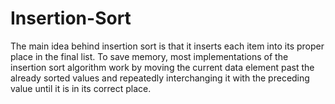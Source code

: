 # Insertion-Sort
The main idea behind insertion sort is that it inserts each item into its proper place in the final list. To save memory, most implementations of the insertion sort algorithm work by moving the current data element past the already sorted values and repeatedly interchanging it with the preceding value until it is in its correct place.
